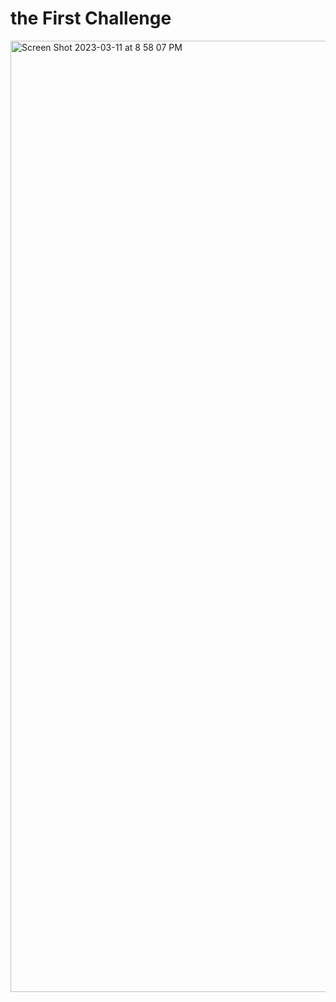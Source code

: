 # the First Challenge

<img width="1522" alt="Screen Shot 2023-03-11 at 8 58 07 PM" src="https://user-images.githubusercontent.com/63207127/224509073-b537c3a8-f4a9-4a49-ba95-40950c5571ce.png">
